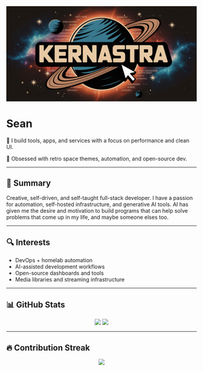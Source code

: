 <img width="792" alt="Profile Banner" src="image.png">


# Sean
🧰 I build tools, apps, and services with a focus on performance and clean UI.

🌌 Obsessed with retro space themes, automation, and open-source dev.

---

## 🧠 Summary

Creative, self-driven, and self-taught full-stack developer. I have a passion for automation, self-hosted infrastructure, and generative AI tools. AI has given me the desire and motivation to build programs that can help solve problems that come up in my life, and maybe someone elses too.

---

## 🔍 Interests

- DevOps + homelab automation  
- AI-assisted development workflows  
- Open-source dashboards and tools  
- Media libraries and streaming infrastructure  

---


## 📊 GitHub Stats

<p align="center">
  <img src="https://github-readme-stats.vercel.app/api?username=seantylermcdonald&show_icons=true&theme=tokyonight&hide_border=true" width="48%" />
  <img src="https://github-readme-stats.vercel.app/api/top-langs/?username=seantylermcdonald&layout=compact&theme=tokyonight&hide_border=true" width="48%" />
</p>

---

## 🔥 Contribution Streak

<p align="center">
  <img src="https://github-readme-streak-stats.herokuapp.com/?user=seantylermcdonald&theme=tokyonight&hide_border=true" />
</p>

